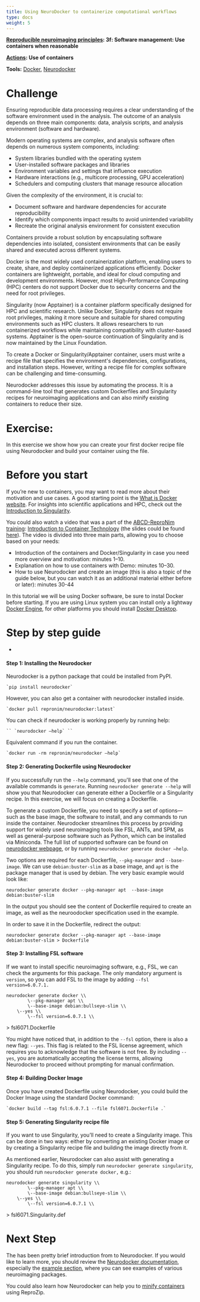 ```yaml
---
title: Using NeuroDocker to containerize computational workflows
type: docs
weight: 5
---
```


[**Reproducible neuroimaging principles**](https://repronim.netlify.app/about/in-practice/#repronims-principles-of-reproducible-neuroimaging)**: 3f: Software management: Use containers when reasonable**

[**Actions**](https://repronim.netlify.app/about/in-practice/#repronims-four-core-actions)**:  Use of containers**

**Tools:** [Docker](https://docs.docker.com/), [Neurodocker](https://www.repronim.org/neurodocker/)

# Challenge

Ensuring reproducible data processing requires a clear understanding of the software environment used in the analysis. The outcome of an analysis depends on three main components: data, analysis scripts, and analysis environment (software and hardware).

Modern operating systems are complex, and analysis software often depends on numerous system components, including:

- System libraries bundled with the operating system
- User-installed software packages and libraries
- Environment variables and settings that influence execution
- Hardware interactions (e.g., multicore processing, GPU acceleration)
- Schedulers and computing clusters that manage resource allocation

Given the complexity of the environment, it is crucial to:

- Document software and hardware dependencies for accurate reproducibility
- Identify which components impact results to avoid unintended variability
- Recreate the original analysis environment for consistent execution

Containers provide a robust solution by encapsulating software dependencies into isolated, consistent environments that can be easily shared and executed across different systems.

Docker is the most widely used containerization platform, enabling users to create, share, and deploy containerized applications efficiently. Docker containers are lightweight, portable, and ideal for cloud computing and development environments. However, most High-Performance Computing (HPC) centers do not support Docker due to security concerns and the need for root privileges.

Singularity (now Apptainer) is a container platform specifically designed for HPC and scientific research. Unlike Docker, Singularity does not require root privileges, making it more secure and suitable for shared computing environments such as HPC clusters. It allows researchers to run containerized workflows while maintaining compatibility with cluster-based systems. Apptainer is the open-source continuation of Singularity and is now maintained by the Linux Foundation.

To create a Docker or Singularity/Apptainer container, users must write a recipe file that specifies the environment's dependencies, configurations, and installation steps. However, writing a recipe file for complex software can be challenging and time-consuming.

Neurodocker addresses this issue by automating the process. It is a command-line tool that generates custom Dockerfiles and Singularity recipes for neuroimaging applications and can also minify existing containers to reduce their size.

# Exercise:

In this exercise we show how you can create your first docker recipe file using Neurodocker and build your container using the file.

# Before you start

If you’re new to containers, you may want to read more about their motivation and use cases. A good starting point is the [What is Docker website](https://docs.docker.com/get-started/docker-overview/). For insights into scientific applications and HPC, check out the [Introduction to Singularity](https://apptainer.org/user-docs/master/introduction.html).

You could also watch a video that was a part of the [ABCD-ReproNim training](https://www.abcd-repronim.org/index.html): [Introduction to Container Technology](https://www.youtube.com/watch?v=UHw-DVgm-pE) (the slides could be found [here](https://drive.google.com/file/d/1lRfo30076maHOPLd4M2TMvRfB833mELI/view)). The video is divided into three main parts, allowing you to choose based on your needs:

- Introduction of the containers and Docker/Singularity in case you need more overview and motivation: minutes 1–10.
- Explanation on how to use containers with Demo: minutes 10–30.
- How to use Neurodocker and create an image (this is also a topic of the guide below, but you can watch it as an additional material either before or later): minutes 30-44

In this tutorial we will be using Docker software, be sure to instal Docker before starting. If you are using Linux system you can install only a lightway [Docker Engine](https://docs.docker.com/engine/), for other platforms you should install [Docker Desktop](https://docs.docker.com/desktop/).

# Step by step guide

*

#### **Step 1: Installing the Neurodocker**

Neurodocker is a python package that could be installed from PyPI.

	`pip install neurodocker`

However, you can also get a container with neurodocker installed inside.

	`docker pull repronim/neurodocker:latest`

You can check if neurodocker is working properly by running help:

	`` `neurodocker –help` ``

Equivalent command if you run the container.

	`docker run -rm repronim/neurodocker –help`

####

#### **Step 2: Generating Dockerfile using Neurodocker**

If you successfully run the `--help` command, you'll see that one of the available commands is `generate`. Running `neurodocker generate --help` will show you that Neurodocker can generate either a Dockerfile or a Singularity recipe. In this exercise, we will focus on creating a Dockerfile.

To generate a custom Dockerfile, you need to specify a set of options—such as the base image, the software to install, and any commands to run inside the container. Neurodocker streamlines this process by providing support for widely used neuroimaging tools like FSL, ANTs, and SPM, as well as general-purpose software such as Python, which can be installed via Miniconda. The full list of supported software can be found on [neurodocker webpage](https://www.repronim.org/neurodocker/user_guide/cli.html#neurodocker-generate-docker), or by running `neurodocker generate docker –help`.

Two options are required for each Dockerfile, `--pkg-manager` and `--base-image`. We can use `debian:buster-slim` as a base image, and `apt` is the package manager that is used by debian. The very basic example would look like:

`neurodocker generate docker --pkg-manager apt  --base-image debian:buster-slim`

In the output you should see the content of Dockerfile required to create an image, as well as the neuroodocker specification used in the example.

In order to save it in the Dockerfile, redirect the output:

`neurodocker generate docker --pkg-manager apt --base-image debian:buster-slim > Dockerfile`

#### **Step 3: Installing FSL software**

If we want to install specific neuroimaging software, e.g., FSL, we can check the arguments for this package. The only mandatory argument is `version`, so you can add FSL to the image by adding `--fsl version=6.0.7.1.`

	neurodocker generate docker \\
    		\--pkg-manager apt \\
    		\--base-image debian:bullseye-slim \\
		\--yes \\
    		\--fsl version=6.0.7.1 \\
\> fsl6071.Dockerfile

You might have noticed that, in addition to the `--fsl` option, there is also a new flag: `--yes`. This flag is related to the FSL license agreement, which requires you to acknowledge that the software is not free. By including `--yes`, you are automatically accepting the license terms, allowing Neurodocker to proceed without prompting for manual confirmation.

#### **Step 4: Building Docker Image**

Once you have created Dockerfile using Neurodocker, you could build the Docker Image using the standard Docker command:

	`docker build --tag fsl:6.0.7.1 --file fsl6071.Dockerfile .`

#### **Step 5: Generating Singularity recipe file**

If you want to use Singularity, you’ll need to create a Singularity image. This can be done in two ways: either by converting an existing Docker image or by creating a Singularity recipe file and building the image directly from it.

As mentioned earlier, Neurodocker can also assist with generating a Singularity recipe. To do this, simply run `neurodocker generate singularity`, you should run `neurodocker generate docker,` e.g.:

	neurodocker generate singularity \\
    		\--pkg-manager apt \\
    		\--base-image debian:bullseye-slim \\
		\--yes \\
    		\--fsl version=6.0.7.1 \\
\> fsl6071.Singularity.def

# Next Step

The has been pretty brief introduction from to Neurodocker. If you would like to learn more, you should review the [Neurodocker documentation](https://www.repronim.org/neurodocker/index.html), especially the [example section](https://www.repronim.org/neurodocker/user_guide/examples.html), where you can see examples of various neuroimaging packages.

You could also learn how Neurodocker can help you to [minify containers](https://www.repronim.org/neurodocker/user_guide/minify.html) using ReproZip.
